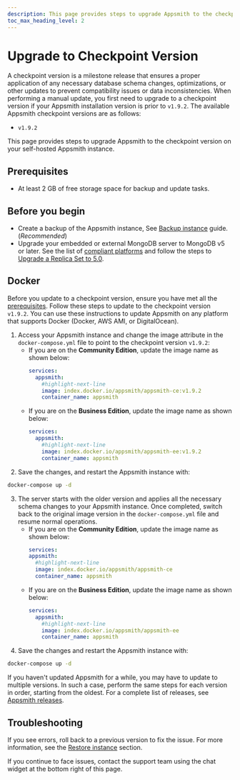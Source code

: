 ```yaml
---
description: This page provides steps to upgrade Appsmith to the checkpoint version on your self-hosted Appsmith instance.
toc_max_heading_level: 2
---
```


# Upgrade to Checkpoint Version

A checkpoint version is a milestone release that ensures a proper application of any necessary database schema changes, optimizations, or other updates to prevent compatibility issues or data inconsistencies. When performing a manual update, you first need to upgrade to a checkpoint version if your Appsmith installation version is prior to `v1.9.2`. The available Appsmith checkpoint versions are as follows:

  * `v1.9.2`
  
This page provides steps to upgrade Appsmith to the checkpoint version on your self-hosted Appsmith instance.

## Prerequisites

* At least 2 GB of free storage space for backup and update tasks.

## Before you begin

* Create a backup of the Appsmith instance, See [Backup instance](/getting-started/setup/instance-management/appsmithctl/#backup-instance) guide. (_Recommended_)
* Upgrade your embedded or external MongoDB server to MongoDB v5 or later. See the list of [compliant platforms](https://www.mongodb.com/docs/manual/administration/production-notes/#platform-support) and follow the steps to [Upgrade a Replica Set to 5.0](https://www.mongodb.com/docs/manual/release-notes/5.0-upgrade-replica-set/).

## Docker
Before you update to a checkpoint version, ensure you have met all the [prerequisites](#prerequisites). Follow these steps to update to the checkpoint version `v1.9.2`. You can use these instructions to update Appsmith on any platform that supports Docker (Docker, AWS AMI, or DigitalOcean).

1. Access your Appsmith instance and change the image attribute in the `docker-compose.yml` file to point to the checkpoint version `v1.9.2`:
    * If you are on the **Community Edition**, update the image name as shown below:
        ```yaml
        services:
          appsmith:
            #highlight-next-line
            image: index.docker.io/appsmith/appsmith-ce:v1.9.2
            container_name: appsmith
        ```
    * If you are on the **Business Edition**, update the image name as shown below:
        ```yaml
        services:
          appsmith:
            #highlight-next-line
            image: index.docker.io/appsmith/appsmith-ee:v1.9.2
            container_name: appsmith
        ```
2. Save the changes, and restart the Appsmith instance with:
  ```bash
  docker-compose up -d
  ```
3. The server starts with the older version and applies all the necessary schema changes to your Appsmith instance. Once completed, switch back to the original image version in the `docker-compose.yml` file and resume normal operations.
    * If you are on the **Community Edition**, update the image name as shown below:
        ```yaml
        services:
        appsmith:
          #highlight-next-line
          image: index.docker.io/appsmith/appsmith-ce
          container_name: appsmith
        ```
    * If you are on the **Business Edition**, update the image name as shown below:
        ```yaml
        services:
          appsmith:
            #highlight-next-line
            image: index.docker.io/appsmith/appsmith-ee
            container_name: appsmith
        ```
4. Save the changes and restart the Appsmith instance with: 
  ```bash
  docker-compose up -d
  ```

If you haven't updated Appsmith for a while, you may have to update to multiple versions. In such a case, perform the same steps for each version in order, starting from the oldest. For a complete list of releases, see [Appsmith releases](https://github.com/appsmithorg/appsmith/releases).

## Troubleshooting

If you see errors, roll back to a previous version to fix the issue. For more information, see the [Restore instance](/getting-started/setup/instance-management/appsmithctl#restore-instance) section. 

If you continue to face issues, contact the support team using the chat widget at the bottom right of this page.